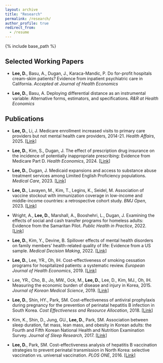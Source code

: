 ```yaml
---
layout: archive
title: "Research"
permalink: /research/
author_profile: true
redirect_from:
  - /resume
---
```


{% include base_path %}


Selected Working Papers
------

* **Lee, D.**, Basu, A.,  Dugan, J., Karaca-Mandic, P. Do for-profit hospitals cream-skim patients? Evidence from inpatient psychiatric care in California. 
*Accepted at Journal of Health Economics*

* **Lee, D.**, Basu, A. Deploying differential distance as an instrumental variable: Alternative forms, estimators, and specifications. *R&R at Health Economics*


Publications
------

* **Lee, D.**, Li, J. Medicare enrollment increased visits to primary care providers but not mental health care providers, 2014-21. *Health Affairs*, 2025. [[Link]](https://doi.org/10.1377/hlthaff.2024.00666)
  
* **Lee, D.**, Kim, S., Dugan, J. The effect of prescription drug insurance on the incidence of potentially inappropriate prescribing: Evidence from Medicare Part D. *Health Economics*, 2024. [[Link]](https://doi.org/10.1002/hec.4766)

* **Lee, D.**, Dugan, J. Medicaid expansions and access to substance abuse treatment services among Limited English Proficiency populations. *Medical Care*, 2023. [[Link]](https://doi.org/10.1097/MLR.0000000000001928)

* **Lee, D.**, Lavayen, M., Kim, T., Legins, K., Seidel, M. Association of vaccine stockout with immunization coverage in low-income and middle-income countries: a retrospective cohort study. *BMJ Open*, 2023. [[Link]](https://doi.org/10.1136/bmjopen-2023-072364)

* Wright, A., **Lee, D.**, Marshall, A., Booshehri, L., Dugan, J. Examining the effects of social and cash transfer programs for homeless adults: Evidence from the Samaritan Pilot. *Public Health in Practice*, 2022. [[Link]](https://doi.org/10.1016/j.puhip.2022.100331) 

* **Lee, D.**, Kim, Y., Devine, B. Spillover effects of mental health disorders on family members’ health-related quality of life: Evidence from a US sample. *Medical Decision Making*, 2022. [[Link]](https://doi.org/10.1177/0272989X211027146) 		
			
* **Lee, D.**, Lee, YR., Oh, IH. Cost-effectiveness of smoking cessation programs for hospitalized patients: a systematic review. *European Journal of Health Economics*, 2019. [[Link]](https://doi.org/10.1007/s10198-019-01105-7) 				
					
* Lee, YR., Cho, B., Jo, MW., Ock, M., **Lee, D.**, Lee, D., Kim, MJ., Oh, IH. Measuring the economic burden of disease and injury in Korea, 2015. 
*Journal of Korean Medical Science*, 2019. [[Link]](https://doi.org/10.3346/jkms.2019.34.e80) 	
					
* **Lee, D.**, Shin, HY., Park, SM. Cost-effectiveness of antiviral prophylaxis during pregnancy for the prevention of perinatal hepatitis B infection in South Korea. *Cost Effectiveness and Resource Allocation*, 2018. [[Link]](https://doi.org/10.1186/s12962-018-0088-9) 	
					
* Kim, K., Shin, D., Jung, GU., **Lee, D.**, Park, SM. Association between sleep duration, fat mass, lean mass, and obesity in Korean adults: the Fourth and Fifth Korean National Health and Nutrition Examination Survey. *Journal of Sleep Research*, 2017. [[Link]](https://doi.org/10.1111/jsr.12504) 
					
* **Lee, D.**, Park, SM. Cost-effectiveness analysis of hepatitis B vaccination strategies to prevent perinatal transmission in North Korea: selective vaccination vs. universal vaccination. *PLOS ONE*, 2016. [[Link]](https://doi.org/10.1371/journal.pone.0165879) 
